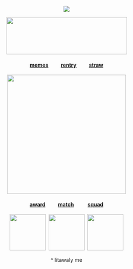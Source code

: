 <div id="header" align="center">

![](https://komarev.com/ghpvc/?username=destroy-boys&style=plastic&color=000000&label=_bmf_&base=1000)
<div id="header" align="center">

<img src=https://i.postimg.cc/yNj59dh1/Untitled89-20250816030917.png width="325" height="100">

<div id="header" align="center">
  
#### [memes](https://github.com/destroy-boys)  ⠀⠀‎  ‎  ‎  [rentry](https://rentry.co/tjkn)‎  ⠀⠀‎  ‎  ‎  ‎[straw](https://4megz.straw.page)

<img src=https://i.postimg.cc/RV0FmtVr/Untitled84-20250815003443.png width="320" height="320">

#### [award](https://github.com/pt-awards)   ⠀⠀‎  ‎   ‎  ‎[match](https://rentry.co/nwjns)   ⠀ ⠀‎  ‎  ‎  [squad](https://github.com/polysquad)

<img src=https://i.postimg.cc/0jkHxbxS/Screenshot-20250820-110810-Chrome.jpg width="97" height="97">  ‎  ‎  ‎<img src=https://i.postimg.cc/x86pdnT4/Screenshot-20250820-111245-Chrome.jpg width="97" height="97">  ‎  ‎  ‎<img src=https://i.postimg.cc/zD7c7SSF/Screenshot-20250820-111246-Chrome.jpg width="97" height="97">

^ litawaly me
